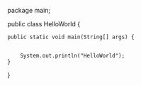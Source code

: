 package main;

public class HelloWorld {

	public static void main(String[] args) {

		
		System.out.println("HelloWorld");
	}

}
